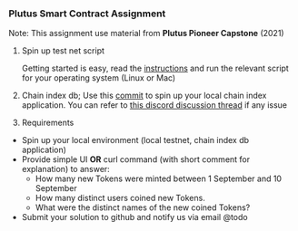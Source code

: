 ### Plutus Smart Contract Assignment
Note: This assignment use material from **Plutus Pioneer Capstone** (2021)

1. Spin up test net script

    Getting started is easy, read the [instructions](https://github.com/input-output-hk/testnet-summit-scripts) and run the relevant script for your operating system (Linux or Mac)

2. Chain index db;
Use this [commit](https://github.com/input-output-hk/plutus/tree/f7466c86fe3afc593746e44257adbf7785f7cedb/plutus-chain-index) to spin up your local chain index application. You can refer to [this discord discussion thread](https://discord.com/channels/826816523368005654/890833251248246785/892043577885065246) if any issue

3. Requirements

- Spin up your local environment (local testnet, chain index db application)
- Provide simple UI **OR** curl command (with short comment for explanation) to answer:
    - How many new Tokens were minted between 1 September and 10 September
    - How many distinct users coined new Tokens.
    - What were the distinct names of the new coined Tokens? 
- Submit your solution to github and notify us via email @todo

